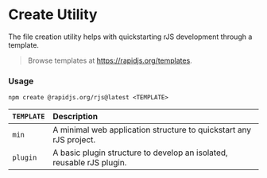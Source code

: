 # Create Utility

The file creation utility helps with quickstarting rJS development through a template.

> Browse templates at https://rapidjs.org/templates.

### Usage

``` console
npm create @rapidjs.org/rjs@latest <TEMPLATE>
```

| `TEMPLATE` | Description |
| :- | :- |
| `min` | A minimal web application structure to quickstart any rJS project. |
| `plugin` | A basic plugin structure to develop an isolated, reusable rJS plugin. |